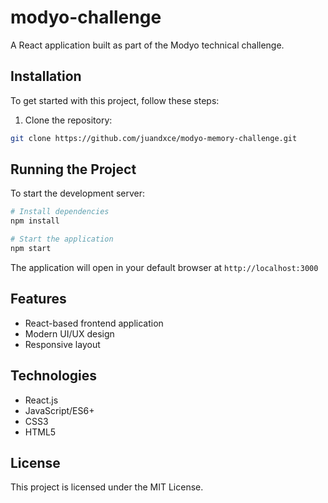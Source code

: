 # modyo-challenge

A React application built as part of the Modyo technical challenge.

## Installation

To get started with this project, follow these steps:

1. Clone the repository:

```bash
git clone https://github.com/juandxce/modyo-memory-challenge.git
```

## Running the Project

To start the development server:

```bash
# Install dependencies
npm install
```

```bash
# Start the application
npm start
```

The application will open in your default browser at `http://localhost:3000`

## Features

- React-based frontend application
- Modern UI/UX design
- Responsive layout

## Technologies

- React.js
- JavaScript/ES6+
- CSS3
- HTML5

## License

This project is licensed under the MIT License.
